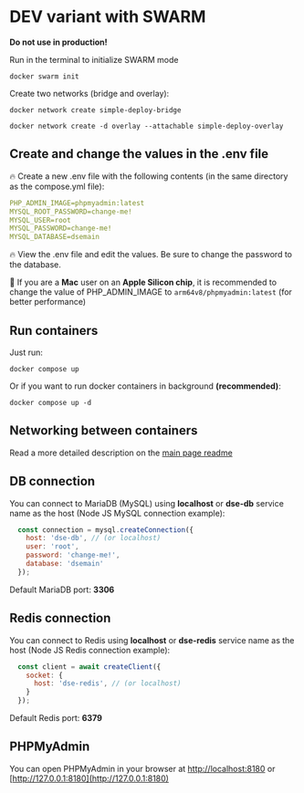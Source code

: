# DEV variant with SWARM

**Do not use in production!**

Run in the terminal to initialize SWARM mode
```
docker swarm init
```

Create two networks (bridge and overlay):

```
docker network create simple-deploy-bridge
```
```
docker network create -d overlay --attachable simple-deploy-overlay
```

## Create and change the values in the .env file

🔥 Create a new .env file with the following contents (in the same directory as the compose.yml file):

```yml
PHP_ADMIN_IMAGE=phpmyadmin:latest
MYSQL_ROOT_PASSWORD=change-me!
MYSQL_USER=root
MYSQL_PASSWORD=change-me!
MYSQL_DATABASE=dsemain
```

🔥 View the .env file and edit the values. Be sure to change the password to the database.

🍏 If you are a **Mac** user on an **Apple Silicon chip**, it is recommended to change the value of PHP_ADMIN_IMAGE to `arm64v8/phpmyadmin:latest` (for better performance)

## Run containers

Just run:

```
docker compose up
```

Or if you want to run docker containers in background **(recommended)**:

```
docker compose up -d
```

## Networking between containers

Read a more detailed description on the [main page readme](../../../)

## DB connection

You can connect to MariaDB (MySQL) using **localhost** or **dse-db** service name as the host (Node JS MySQL connection example):

```javascript
  const connection = mysql.createConnection({
    host: 'dse-db', // (or localhost)
    user: 'root',
    password: 'change-me!',
    database: 'dsemain'
  });
```

Default MariaDB port: **3306**

## Redis connection

You can connect to Redis using **localhost** or **dse-redis** service name as the host (Node JS Redis connection example):

```javascript
  const client = await createClient({
    socket: {
      host: 'dse-redis', // (or localhost)
    }
  });
```

Default Redis port: **6379**

## PHPMyAdmin

You can open PHPMyAdmin in your browser at [http://localhost:8180](http://localhost:8180) or [http://127.0.0.1:8180](http://127.0.0.1:8180)